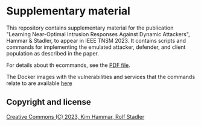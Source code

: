 # Supplementary material

This repository contains supplementary material for the publication "Learning Near-Optimal Intrusion Responses Against Dynamic Attackers", Hammar & Stadler, to appear in IEEE TNSM 2023. It contains scripts and commands for implementing the emulated attacker, defender, and client population as described in the paper.

For details about th ecommands, see the [PDF file](./Supplementary.pdf).

The Docker images with the vulnerabilities and services that the commands relate to are available [here](https://hub.docker.com/u/kimham)

## Copyright and license

<p>
<a href="./LICENSE.md">Creative Commons (C) 2023, Kim Hammar, Rolf Stadler</a>
</p>

<p align="center">

</p>

<p align="center">


</p>
